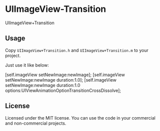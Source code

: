UIImageView-Transition
======================

UIImageView+Transition


## Usage

Copy `UIImageView+Transition.h` and `UIImageView+Transition.m` to your project. 

Just use it like below:


[self.imageView setNewImage:newImage];
[self.imageView setNewImage:newImage duration:1.0];
[self.imageView setNewImage:newImage duration:1.0 options:UIViewAnimationOptionTransitionCrossDissolve];




## License

Licensed under the MIT license. You can use the code in your commercial and non-commercial projects.